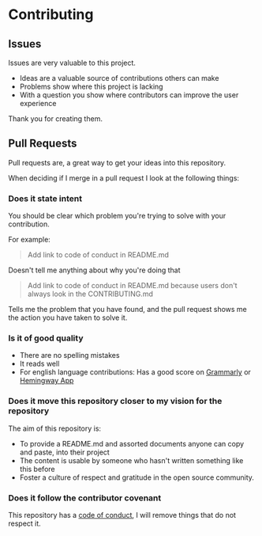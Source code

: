 # Contributing

## Issues

Issues are very valuable to this project.

- Ideas are a valuable source of contributions others can make
- Problems show where this project is lacking
- With a question you show where contributors can improve the user
    experience

Thank you for creating them.

## Pull Requests

Pull requests are, a great way to get your ideas into this repository.

When deciding if I merge in a pull request I look at the following
things:

### Does it state intent

You should be clear which problem you're trying to solve with your
contribution.

For example:

> Add link to code of conduct in README.md

Doesn't tell me anything about why you're doing that

> Add link to code of conduct in README.md because users don't always
> look in the CONTRIBUTING.md

Tells me the problem that you have found, and the pull request shows me
the action you have taken to solve it.

### Is it of good quality

- There are no spelling mistakes
- It reads well
- For english language contributions: Has a good score on
    [Grammarly](https://www.grammarly.com) or [Hemingway
    App](https://www.hemingwayapp.com/)

### Does it move this repository closer to my vision for the repository

The aim of this repository is:

- To provide a README.md and assorted documents anyone can copy and
    paste, into their project
- The content is usable by someone who hasn't written something like
    this before
- Foster a culture of respect and gratitude in the open source
    community.

### Does it follow the contributor covenant

This repository has a [code of conduct](CODE_OF_CONDUCT.md), I will
remove things that do not respect it.
